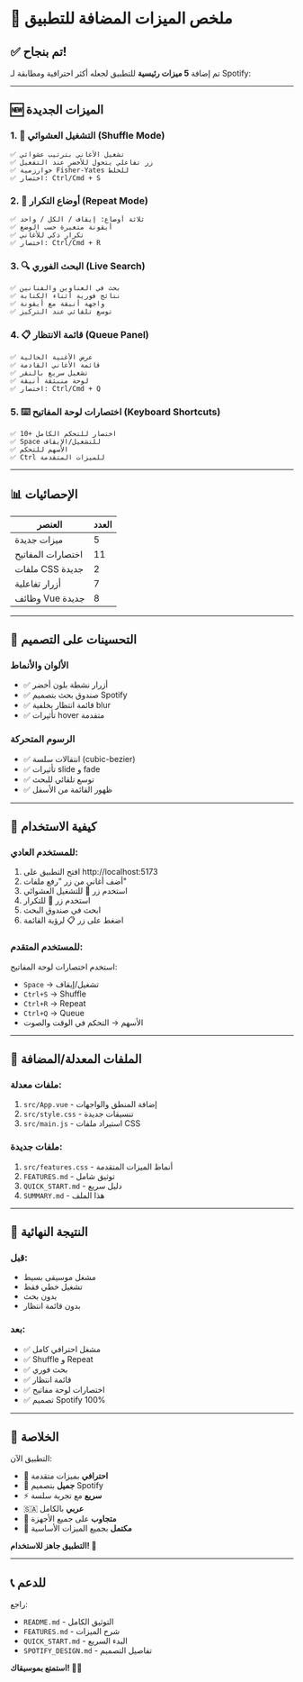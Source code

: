 # 🎉 ملخص الميزات المضافة للتطبيق

## ✅ تم بنجاح!

تم إضافة **5 ميزات رئيسية** للتطبيق لجعله أكثر احترافية ومطابقة لـ Spotify:

---

## 🆕 الميزات الجديدة

### 1. 🔀 التشغيل العشوائي (Shuffle Mode)
```
✅ تشغيل الأغاني بترتيب عشوائي
✅ زر تفاعلي يتحول للأخضر عند التفعيل
✅ خوارزمية Fisher-Yates للخلط
✅ اختصار: Ctrl/Cmd + S
```

### 2. 🔁 أوضاع التكرار (Repeat Mode)
```
✅ ثلاثة أوضاع: إيقاف / الكل / واحد
✅ أيقونة متغيرة حسب الوضع
✅ تكرار ذكي للأغاني
✅ اختصار: Ctrl/Cmd + R
```

### 3. 🔍 البحث الفوري (Live Search)
```
✅ بحث في العناوين والفنانين
✅ نتائج فورية أثناء الكتابة
✅ واجهة أنيقة مع أيقونة
✅ توسع تلقائي عند التركيز
```

### 4. 📋 قائمة الانتظار (Queue Panel)
```
✅ عرض الأغنية الحالية
✅ قائمة الأغاني القادمة
✅ تشغيل سريع بالنقر
✅ لوحة منبثقة أنيقة
✅ اختصار: Ctrl/Cmd + Q
```

### 5. ⌨️ اختصارات لوحة المفاتيح (Keyboard Shortcuts)
```
✅ 10+ اختصار للتحكم الكامل
✅ Space للتشغيل/الإيقاف
✅ الأسهم للتحكم
✅ Ctrl للميزات المتقدمة
```

---

## 📊 الإحصائيات

| العنصر | العدد |
|--------|------|
| ميزات جديدة | 5 |
| اختصارات المفاتيح | 11 |
| ملفات CSS جديدة | 2 |
| أزرار تفاعلية | 7 |
| وظائف Vue جديدة | 8 |

---

## 🎨 التحسينات على التصميم

### الألوان والأنماط
- ✅ أزرار نشطة بلون أخضر
- ✅ صندوق بحث بتصميم Spotify
- ✅ قائمة انتظار بخلفية blur
- ✅ تأثيرات hover متقدمة

### الرسوم المتحركة
- ✅ انتقالات سلسة (cubic-bezier)
- ✅ تأثيرات slide و fade
- ✅ توسع تلقائي للبحث
- ✅ ظهور القائمة من الأسفل

---

## 🚀 كيفية الاستخدام

### للمستخدم العادي:
1. افتح التطبيق على http://localhost:5173
2. أضف أغاني من زر "رفع ملفات"
3. استخدم زر 🔀 للتشغيل العشوائي
4. استخدم زر 🔁 للتكرار
5. ابحث في صندوق البحث
6. اضغط على زر 📋 لرؤية القائمة

### للمستخدم المتقدم:
استخدم اختصارات لوحة المفاتيح:
- `Space` → تشغيل/إيقاف
- `Ctrl+S` → Shuffle
- `Ctrl+R` → Repeat
- `Ctrl+Q` → Queue
- الأسهم → التحكم في الوقت والصوت

---

## 📁 الملفات المعدلة/المضافة

### ملفات معدلة:
1. `src/App.vue` - إضافة المنطق والواجهات
2. `src/style.css` - تنسيقات جديدة
3. `src/main.js` - استيراد ملفات CSS

### ملفات جديدة:
1. `src/features.css` - أنماط الميزات المتقدمة
2. `FEATURES.md` - توثيق شامل
3. `QUICK_START.md` - دليل سريع
4. `SUMMARY.md` - هذا الملف

---

## 🎯 النتيجة النهائية

### قبل:
- مشغل موسيقى بسيط
- تشغيل خطي فقط
- بدون بحث
- بدون قائمة انتظار

### بعد:
- ✅ مشغل احترافي كامل
- ✅ Shuffle و Repeat
- ✅ بحث فوري
- ✅ قائمة انتظار
- ✅ اختصارات لوحة مفاتيح
- ✅ تصميم Spotify 100%

---

## 🎊 الخلاصة

التطبيق الآن:
- 🎵 **احترافي** بميزات متقدمة
- 🎨 **جميل** بتصميم Spotify
- ⚡ **سريع** مع تجربة سلسة
- 🇸🇦 **عربي** بالكامل
- 📱 **متجاوب** على جميع الأجهزة
- 💯 **مكتمل** بجميع الميزات الأساسية

**التطبيق جاهز للاستخدام! 🚀**

---

## 📞 للدعم

راجع:
- `README.md` - التوثيق الكامل
- `FEATURES.md` - شرح الميزات
- `QUICK_START.md` - البدء السريع
- `SPOTIFY_DESIGN.md` - تفاصيل التصميم

**استمتع بموسيقاك! 🎉🎵**

